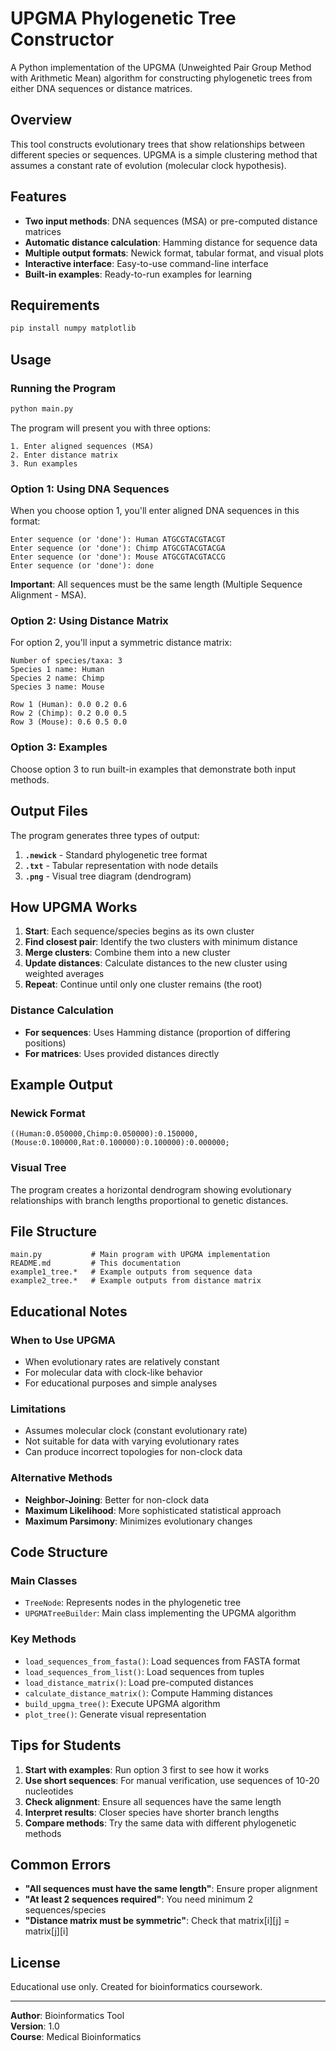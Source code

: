 # UPGMA Phylogenetic Tree Constructor

A Python implementation of the UPGMA (Unweighted Pair Group Method with Arithmetic Mean) algorithm for constructing phylogenetic trees from either DNA sequences or distance matrices.

## Overview

This tool constructs evolutionary trees that show relationships between different species or sequences. UPGMA is a simple clustering method that assumes a constant rate of evolution (molecular clock hypothesis).

## Features

- **Two input methods**: DNA sequences (MSA) or pre-computed distance matrices
- **Automatic distance calculation**: Hamming distance for sequence data
- **Multiple output formats**: Newick format, tabular format, and visual plots
- **Interactive interface**: Easy-to-use command-line interface
- **Built-in examples**: Ready-to-run examples for learning

## Requirements

```bash
pip install numpy matplotlib
```

## Usage

### Running the Program

```bash
python main.py
```

The program will present you with three options:

```
1. Enter aligned sequences (MSA)
2. Enter distance matrix  
3. Run examples
```

### Option 1: Using DNA Sequences

When you choose option 1, you'll enter aligned DNA sequences in this format:

```
Enter sequence (or 'done'): Human ATGCGTACGTACGT
Enter sequence (or 'done'): Chimp ATGCGTACGTACGA
Enter sequence (or 'done'): Mouse ATGCGTACGTACCG
Enter sequence (or 'done'): done
```

**Important**: All sequences must be the same length (Multiple Sequence Alignment - MSA).

### Option 2: Using Distance Matrix

For option 2, you'll input a symmetric distance matrix:

```
Number of species/taxa: 3
Species 1 name: Human
Species 2 name: Chimp  
Species 3 name: Mouse

Row 1 (Human): 0.0 0.2 0.6
Row 2 (Chimp): 0.2 0.0 0.5
Row 3 (Mouse): 0.6 0.5 0.0
```

### Option 3: Examples

Choose option 3 to run built-in examples that demonstrate both input methods.

## Output Files

The program generates three types of output:

1. **`.newick`** - Standard phylogenetic tree format
2. **`.txt`** - Tabular representation with node details
3. **`.png`** - Visual tree diagram (dendrogram)

## How UPGMA Works

1. **Start**: Each sequence/species begins as its own cluster
2. **Find closest pair**: Identify the two clusters with minimum distance
3. **Merge clusters**: Combine them into a new cluster
4. **Update distances**: Calculate distances to the new cluster using weighted averages
5. **Repeat**: Continue until only one cluster remains (the root)

### Distance Calculation

- **For sequences**: Uses Hamming distance (proportion of differing positions)
- **For matrices**: Uses provided distances directly

## Example Output

### Newick Format
```
((Human:0.050000,Chimp:0.050000):0.150000,(Mouse:0.100000,Rat:0.100000):0.100000):0.000000;
```

### Visual Tree
The program creates a horizontal dendrogram showing evolutionary relationships with branch lengths proportional to genetic distances.

## File Structure

```
main.py           # Main program with UPGMA implementation
README.md         # This documentation
example1_tree.*   # Example outputs from sequence data
example2_tree.*   # Example outputs from distance matrix
```

## Educational Notes

### When to Use UPGMA
- When evolutionary rates are relatively constant
- For molecular data with clock-like behavior
- For educational purposes and simple analyses

### Limitations
- Assumes molecular clock (constant evolutionary rate)
- Not suitable for data with varying evolutionary rates
- Can produce incorrect topologies for non-clock data

### Alternative Methods
- **Neighbor-Joining**: Better for non-clock data
- **Maximum Likelihood**: More sophisticated statistical approach
- **Maximum Parsimony**: Minimizes evolutionary changes

## Code Structure

### Main Classes

- `TreeNode`: Represents nodes in the phylogenetic tree
- `UPGMATreeBuilder`: Main class implementing the UPGMA algorithm

### Key Methods

- `load_sequences_from_fasta()`: Load sequences from FASTA format
- `load_sequences_from_list()`: Load sequences from tuples
- `load_distance_matrix()`: Load pre-computed distances
- `calculate_distance_matrix()`: Compute Hamming distances
- `build_upgma_tree()`: Execute UPGMA algorithm
- `plot_tree()`: Generate visual representation

## Tips for Students

1. **Start with examples**: Run option 3 first to see how it works
2. **Use short sequences**: For manual verification, use sequences of 10-20 nucleotides
3. **Check alignment**: Ensure all sequences have the same length
4. **Interpret results**: Closer species have shorter branch lengths
5. **Compare methods**: Try the same data with different phylogenetic methods

## Common Errors

- **"All sequences must have the same length"**: Ensure proper alignment
- **"At least 2 sequences required"**: You need minimum 2 sequences/species
- **"Distance matrix must be symmetric"**: Check that matrix[i][j] = matrix[j][i]

## License

Educational use only. Created for bioinformatics coursework.

---

**Author**: Bioinformatics Tool  
**Version**: 1.0  
**Course**: Medical Bioinformatics
